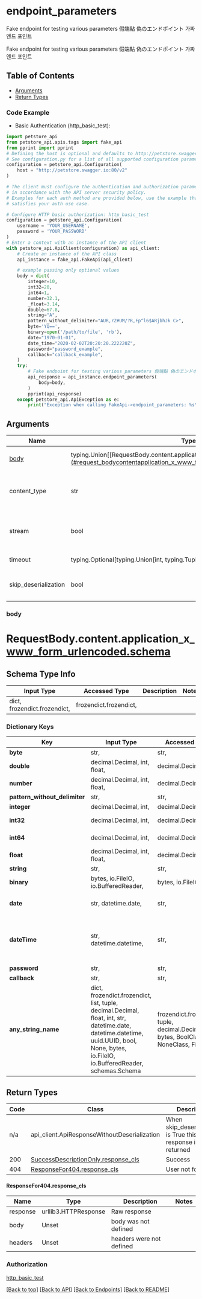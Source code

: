 <a name="top"></a>
# **endpoint_parameters**
<a name="endpoint_parameters"></a>

Fake endpoint for testing various parameters 假端點 偽のエンドポイント 가짜 엔드 포인트 

Fake endpoint for testing various parameters 假端點 偽のエンドポイント 가짜 엔드 포인트 
## Table of Contents
- [Arguments](#Arguments)
- [Return Types](#return-types)

### Code Example

* Basic Authentication (http_basic_test):
```python
import petstore_api
from petstore_api.apis.tags import fake_api
from pprint import pprint
# Defining the host is optional and defaults to http://petstore.swagger.io:80/v2
# See configuration.py for a list of all supported configuration parameters.
configuration = petstore_api.Configuration(
    host = "http://petstore.swagger.io:80/v2"
)

# The client must configure the authentication and authorization parameters
# in accordance with the API server security policy.
# Examples for each auth method are provided below, use the example that
# satisfies your auth use case.

# Configure HTTP basic authorization: http_basic_test
configuration = petstore_api.Configuration(
    username = 'YOUR_USERNAME',
    password = 'YOUR_PASSWORD'
)
# Enter a context with an instance of the API client
with petstore_api.ApiClient(configuration) as api_client:
    # Create an instance of the API class
    api_instance = fake_api.FakeApi(api_client)

    # example passing only optional values
    body = dict(
        integer=10,
        int32=20,
        int64=1,
        number=32.1,
        _float=3.14,
        double=67.8,
        string="A",
        pattern_without_delimiter="AUR,rZ#UM/?R,Fp^l6$ARjbhJk C>",
        byte='YQ==',
        binary=open('/path/to/file', 'rb'),
        date="1970-01-01",
        date_time="2020-02-02T20:20:20.222220Z",
        password="password_example",
        callback="callback_example",
    )
    try:
        # Fake endpoint for testing various parameters 假端點 偽のエンドポイント 가짜 엔드 포인트 
        api_response = api_instance.endpoint_parameters(
            body=body,
        )
        pprint(api_response)
    except petstore_api.ApiException as e:
        print("Exception when calling FakeApi->endpoint_parameters: %s\n" % e)
```
## Arguments

Name | Type | Description  | Notes
------------- | ------------- | ------------- | -------------
[body](#request_body) | typing.Union[[RequestBody.content.application_x_www_form_urlencoded.schema](#request_bodycontentapplication_x_www_form_urlencodedschema), Unset] | optional, default is unset |
content_type | str | optional, default is 'application/x-www-form-urlencoded' | Selects the schema and serialization of the request body
stream | bool | default is False | if True then the response.content will be streamed and loaded from a file like object. When downloading a file, set this to True to force the code to deserialize the content to a FileSchema file
timeout | typing.Optional[typing.Union[int, typing.Tuple]] | default is None | the timeout used by the rest client
skip_deserialization | bool | default is False | when True, headers and body will be unset and an instance of api_client.ApiResponseWithoutDeserialization will be returned

### <a id="request_body" >body</a>
# <a id="request_body_request_bodycontentapplication_x_www_form_urlencodedschema" >RequestBody.content.application_x_www_form_urlencoded.schema</a>

## Schema Type Info
Input Type | Accessed Type | Description | Notes
------------ | ------------- | ------------- | -------------
dict, frozendict.frozendict,  | frozendict.frozendict,  |  |

### Dictionary Keys
Key | Input Type | Accessed Type | Description | Notes
------------ | ------------- | ------------- | ------------- | -------------
**byte** | str,  | str,  | None |
**double** | decimal.Decimal, int, float,  | decimal.Decimal,  | None | value must be a 64 bit float
**number** | decimal.Decimal, int, float,  | decimal.Decimal,  | None |
**pattern_without_delimiter** | str,  | str,  | None |
**integer** | decimal.Decimal, int,  | decimal.Decimal,  | None | [optional]
**int32** | decimal.Decimal, int,  | decimal.Decimal,  | None | [optional] value must be a 32 bit integer
**int64** | decimal.Decimal, int,  | decimal.Decimal,  | None | [optional] value must be a 64 bit integer
**float** | decimal.Decimal, int, float,  | decimal.Decimal,  | None | [optional] value must be a 32 bit float
**string** | str,  | str,  | None | [optional]
**binary** | bytes, io.FileIO, io.BufferedReader,  | bytes, io.FileIO,  | None | [optional]
**date** | str, datetime.date,  | str,  | None | [optional] value must conform to RFC-3339 full-date YYYY-MM-DD
**dateTime** | str, datetime.datetime,  | str,  | None | [optional] if omitted the server will use the default value of 2010-02-01T10:20:10.11111+01:00 value must conform to RFC-3339 date-time
**password** | str,  | str,  | None | [optional]
**callback** | str,  | str,  | None | [optional]
**any_string_name** | dict, frozendict.frozendict, list, tuple, decimal.Decimal, float, int, str, datetime.date, datetime.datetime, uuid.UUID, bool, None, bytes, io.FileIO, io.BufferedReader, schemas.Schema | frozendict.frozendict, tuple, decimal.Decimal, str, bytes, BoolClass, NoneClass, FileIO | any string name can be used but the value must be the correct type | [optional]

## Return Types

Code | Class | Description
------------- | ------------- | -------------
n/a | api_client.ApiResponseWithoutDeserialization | When skip_deserialization is True this response is returned
200 | [SuccessDescriptionOnly.response_cls](../../../components/responses/response_success_description_only.md#response_success_description_onlyresponse_cls) | Success
404 | [ResponseFor404.response_cls](#response_404response_cls) | User not found

#### <a id="response_404response_cls" >ResponseFor404.response_cls</a>
Name | Type | Description  | Notes
------------- | ------------- | ------------- | -------------
response | urllib3.HTTPResponse | Raw response |
body | Unset | body was not defined |
headers | Unset | headers were not defined |

### Authorization

[http_basic_test](../../../../README.md#http_basic_test)

[[Back to top]](#top) [[Back to API]](../FakeApi.md) [[Back to Endpoints]](../../../../README.md#Endpoints) [[Back to README]](../../../../README.md)
